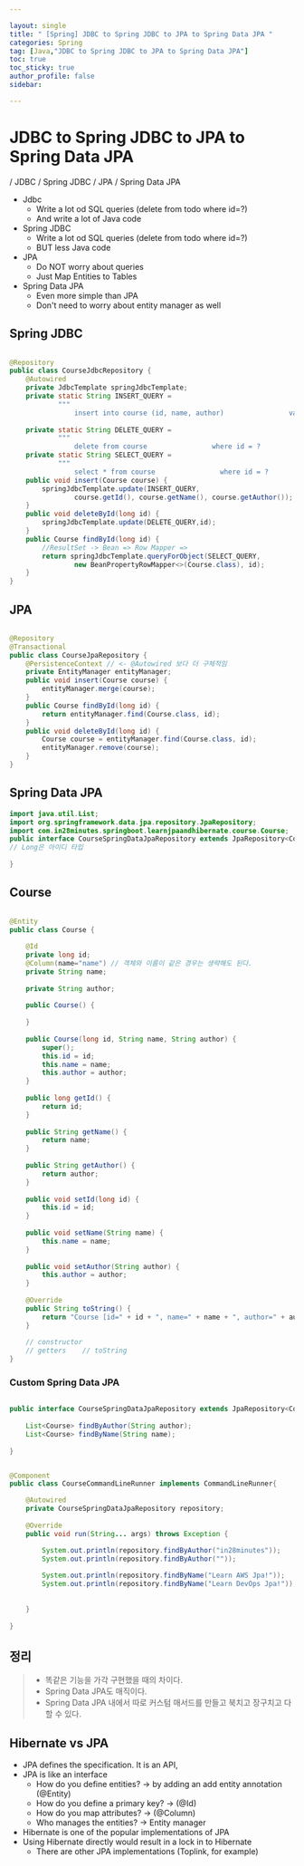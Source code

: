 ```yaml
---

layout: single
title: " [Spring] JDBC to Spring JDBC to JPA to Spring Data JPA "
categories: Spring
tag: [Java,"JDBC to Spring JDBC to JPA to Spring Data JPA"]
toc: true
toc_sticky: true
author_profile: false
sidebar:

---
```

# JDBC to Spring JDBC to JPA to Spring Data JPA
/ JDBC / Spring JDBC / JPA / Spring Data JPA

- Jdbc
	- Write a lot od SQL queries (delete from todo where id=?)
	- And write a lot of Java code
- Spring JDBC
	- Write a lot od SQL queries (delete from todo where id=?)
	- BUT less Java code
- JPA
	- Do NOT worry about queries
	- Just Map Entities to Tables
- Spring Data JPA
	- Even more simple than JPA
	- Don't need to worry about entity manager as well

## Spring JDBC

```java

@Repository  
public class CourseJdbcRepository {  
    @Autowired  
    private JdbcTemplate springJdbcTemplate;  
    private static String INSERT_QUERY =  
            """  
                insert into course (id, name, author)                values(?, ?,?);                """;  
  
    private static String DELETE_QUERY =  
            """  
                delete from course                where id = ?                """;  
    private static String SELECT_QUERY =  
            """  
                select * from course                where id = ?                """;  
    public void insert(Course course) {  
        springJdbcTemplate.update(INSERT_QUERY,  
                course.getId(), course.getName(), course.getAuthor());  
    }  
    public void deleteById(long id) {  
        springJdbcTemplate.update(DELETE_QUERY,id);  
    }  
    public Course findById(long id) {  
        //ResultSet -> Bean => Row Mapper =>  
        return springJdbcTemplate.queryForObject(SELECT_QUERY,  
                new BeanPropertyRowMapper<>(Course.class), id);  
    }  
}
```



## JPA
```java

@Repository  
@Transactional  
public class CourseJpaRepository {  
    @PersistenceContext // <- @Autowired 보다 더 구체적임  
    private EntityManager entityManager;  
    public void insert(Course course) {  
        entityManager.merge(course);  
    }  
    public Course findById(long id) {  
        return entityManager.find(Course.class, id);  
    }  
    public void deleteById(long id) {  
        Course course = entityManager.find(Course.class, id);  
        entityManager.remove(course);  
    }  
}
```


## Spring Data JPA
```java  
import java.util.List;  
import org.springframework.data.jpa.repository.JpaRepository;  
import com.in28minutes.springboot.learnjpaandhibernate.course.Course;  
public interface CourseSpringDataJpaRepository extends JpaRepository<Course, Long>{  
// Long은 아이디 타입
  
}
```


## Course
```java

@Entity  
public class Course {  
  
    @Id  
    private long id;  
    @Column(name="name") // 객체와 이름이 같은 경우는 생략해도 된다.  
    private String name;  
  
    private String author;  
  
    public Course() {  
  
    }  
  
    public Course(long id, String name, String author) {  
        super();  
        this.id = id;  
        this.name = name;  
        this.author = author;  
    }  
  
    public long getId() {  
        return id;  
    }  
  
    public String getName() {  
        return name;  
    }  
  
    public String getAuthor() {  
        return author;  
    }  
  
    public void setId(long id) {  
        this.id = id;  
    }  
  
    public void setName(String name) {  
        this.name = name;  
    }  
  
    public void setAuthor(String author) {  
        this.author = author;  
    }  
  
    @Override  
    public String toString() {  
        return "Course [id=" + id + ", name=" + name + ", author=" + author + "]";  
    }  
  
    // constructor  
    // getters    // toString  
}
```

### Custom Spring Data JPA

```java

public interface CourseSpringDataJpaRepository extends JpaRepository<Course, Long>{  
  
    List<Course> findByAuthor(String author);  
    List<Course> findByName(String name);  
  
}
```

```java

@Component  
public class CourseCommandLineRunner implements CommandLineRunner{  

    @Autowired  
    private CourseSpringDataJpaRepository repository;  
  
    @Override  
    public void run(String... args) throws Exception {  

        System.out.println(repository.findByAuthor("in28minutes"));  
        System.out.println(repository.findByAuthor(""));  
  
        System.out.println(repository.findByName("Learn AWS Jpa!"));  
        System.out.println(repository.findByName("Learn DevOps Jpa!"));  
  
  
    }  
  
}
```

## 정리

>- 똑같은 기능을 가각 구현했을 때의 차이다.
>- Spring Data JPA도 매직이다.
>- Spring Data JPA 내에서 따로 커스텀 매서드를 만들고 북치고 장구치고 다 할 수 있다.

## Hibernate vs JPA
- JPA defines the specification. It is an API,
- JPA is like an interface
	- How do you define entities? -> by adding an add entity annotation (@Entity)
	- How do you define a primary key? -> (@Id)
	- How do you map attributes? -> (@Column)
	- Who manages the entities? -> Entity manager
- Hibernate is one of the popular implementations of JPA
- Using Hibernate directly would result in a lock in to Hibernate
	- There are other JPA implementations (Toplink, for example)